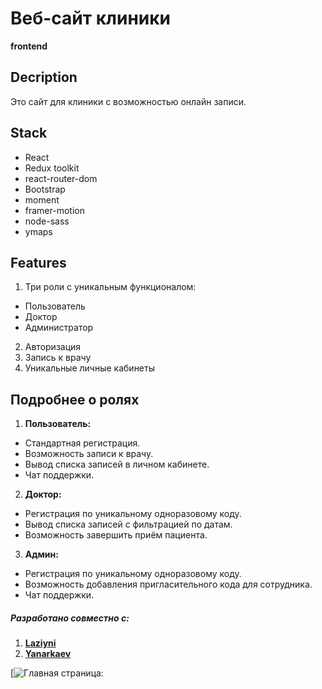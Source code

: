 # Веб-сайт клиники

**frontend**

## Decription

Это сайт для клиники с возможностью онлайн записи.

## Stack

- React
- Redux toolkit
- react-router-dom
- Bootstrap
- moment
- framer-motion
- node-sass
- ymaps

## Features

1. Три роли с уникальным функционалом:

- Пользователь
- Доктор
- Администратор

2. Авторизация
3. Запись к врачу
4. Уникальные личные кабинеты

## Подробнее о ролях

1. **Пользователь:**

- Стандартная регистрация.
- Возможность записи к врачу.
- Вывод списка записей в личном кабинете.
- Чат поддержки.

2. **Доктор:**

- Регистрация по уникальному одноразовому коду.
- Вывод списка записей с фильтрацией по датам.
- Возможность завершить приём пациента.

3. **Админ:**

- Регистрация по уникальному одноразовому коду.
- Возможность добавления пригласительного кода для сотрудника.
- Чат поддержки.

##### Разработано совместно с:

1. **[Laziyni](https://github.com/)**
2. **[Yanarkaev](https://github.com/Yanarkaev)**

[![Главная страница:]('https://github.com/timurKhaky/mans-lion-clinics-frontend/blob/main/example/demo-main-page.gif')
